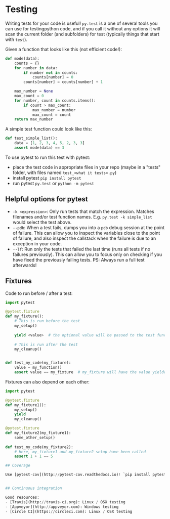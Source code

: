 
# Testing

Writing tests for your code is useful! `py.test` is a one of several tools you can use for testingpython code, and if you call it without any options it will scan the current folder (and subfolders) for test (typically things that start with `test`).

Given a function that looks like this (not efficient code!):

```python
def mode(data):
    counts = {}
    for number in data:
        if number not in counts:
            counts[number] = 0
        counts[number] = counts[number] + 1

    max_number = None
    max_count = 0
    for number, count in counts.items():
        if count > max_count:
            max_number = number
            max_count = count
    return max_number
```

A simple test function could look like this:

```python
def test_simple_list():
    data = [1, 2, 3, 4, 5, 2, 3, 3]
    assert mode(data) == 3
```

To use pytest to run this test with pytest:
- place the test code in appropriate files in your repo (maybe in a "tests" folder, with files named `test_<what it tests>.py`)
- install pytest `pip install pytest`
- run pytest `py.test` or `python -m pytest`


## Helpful options for pytest

- `-k <expression>`: Only run tests that match the expression. Matches filenames and/or test function names. E.g. `py.test -k simple_list` would select the test above.
- `--pdb`: When a test fails, dumps you into a `pdb` debug session at the point of failure. This can allow you to inspect the variables close to the point of failure, and also inspect the callstack when the failure is due to an exception in your code.
- `--lf`: Run only the tests that failed the last time (runs all tests if no failures previously). This can allow you to focus only on checking if you have fixed the previously failing tests. PS: Always run a full test afterwards!


## Fixtures

Code to run before / after a test:

```python
import pytest

@pytest.fixture
def my_fixture():
    # This is run before the test
    my_setup()
    
    yield <value>  # the optional value will be passed to the test function
    
    # This is run after the test
    my_cleanup()


def test_my_code(my_fixture):
    value = my_function()
    assert value == my_fixture  # my_fixture will have the value yielded from the fixture
```

Fixtures can also depend on each other:

```python
import pytest

@pytest.fixture
def my_fixture1():
    my_setup()
    yield 
    my_cleanup()

@pytest.fixture
def my_fixture2(my_fixture1):
    some_other_setup()
    
def test_my_code(my_fixture2):
    # Here, my_fixture1 and my_fixture2 setup have been called
    assert 1 + 1 == 5

## Coverage

Use [pytest-cov](http://pytest-cov.readthedocs.io)! `pip install pytest-cov`. `py.test --cov=mymodule`.


## Continuous integration

Good resources:
- [Travis](http://travis-ci.org): Linux / OSX testing
- [Appveyor](http://appveyor.com): Windows testing
- [Circle CI](https://circleci.com): Linux / OSX testing
